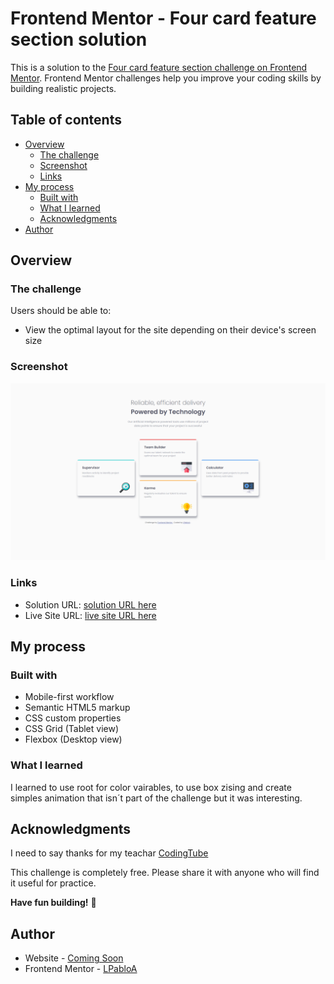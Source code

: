 # Frontend Mentor - Four card feature section solution

This is a solution to the [Four card feature section challenge on Frontend Mentor](https://www.frontendmentor.io/challenges/four-card-feature-section-weK1eFYK). Frontend Mentor challenges help you improve your coding skills by building realistic projects.

## Table of contents

- [Overview](#overview)
  - [The challenge](#the-challenge)
  - [Screenshot](#screenshot)
  - [Links](#links)
- [My process](#my-process)
  - [Built with](#built-with)
  - [What I learned](#what-i-learned)
  - [Acknowledgments](#acknowledgments)
- [Author](#author)

## Overview

### The challenge

Users should be able to:

- View the optimal layout for the site depending on their device's screen size

### Screenshot

![](./design/Screenshot.png)

### Links

- Solution URL: [solution URL here](https://github.com/LPabloA/Frontend_Mentor_Four_Card_Feature_Section_Master)
- Live Site URL: [live site URL here](https://lpabloa.github.io/Frontend_Mentor_Four_Card_Feature_Section_Master/)

## My process

### Built with

- Mobile-first workflow
- Semantic HTML5 markup
- CSS custom properties
- CSS Grid (Tablet view)
- Flexbox (Desktop view)

### What I learned

I learned to use root for color vairables, to use box zising and create simples animation that isn´t part of the challenge but it was interesting.

## Acknowledgments

I need to say thanks for my teachar [CodingTube](https://www.youtube.com/watch?v=MIQPdsaOyDQ)

This challenge is completely free. Please share it with anyone who will find it useful for practice.

**Have fun building!** 🚀

## Author

- Website - [Coming Soon](https://lpabloa.github.io/)
- Frontend Mentor - [LPabloA](https://www.frontendmentor.io/profile/LPabloA)
